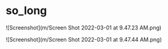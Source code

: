 # so_long

![Screenshot](m/Screen Shot 2022-03-01 at 9.47.23 AM.png)

![Screenshot](m/Screen Shot 2022-03-01 at 9.47.44 AM.png)
